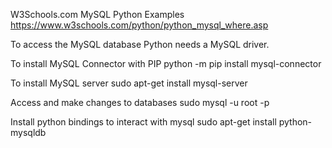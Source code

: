 W3Schools.com MySQL Python Examples
https://www.w3schools.com/python/python_mysql_where.asp

To access the MySQL database Python needs a MySQL driver.


To install MySQL Connector with PIP
	python -m pip install mysql-connector

	
To install MySQL server
	sudo apt-get install mysql-server

Access and make changes to databases
	sudo mysql -u root -p
	
Install python bindings to interact with mysql
	sudo apt-get install python-mysqldb
	
